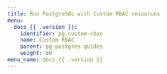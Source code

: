 ```yaml
---
title: Run PostgreSQL with Custom RBAC resources
menu:
  docs_{{ .version }}:
    identifier: pg-custom-rbac
    name: Custom RBAC
    parent: pg-postgres-guides
    weight: 80
menu_name: docs_{{ .version }}
---
```

